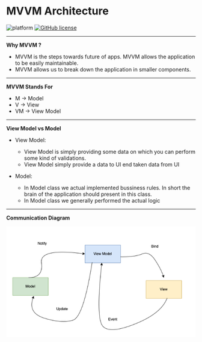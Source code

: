 # MVVM Architecture
![platform](https://img.shields.io/badge/platform-iOS-orange)
[![GitHub license](https://img.shields.io/badge/License-Apache2.0-blue.svg)](LICENSE)

***

**Why MVVM ?**
-  MVVM is the steps towards future of apps. MVVM allows the application to be easily maintainable.
-  MVVM allows us to break down the application in smaller components.

***

**MVVM Stands For**

- M  -> Model
- V  -> View
- VM -> View Model

***

**View Model vs Model**
- View Model: 
     - View Model is simply providing some data on which you can perform some kind of validations. 
     - View Model simply provide a data to UI end taken data from UI
              
- Model:
     - In Model class we actual implemented bussiness rules. In short the brain of the application should present in this class.
     - In Model class we generally performed the actual logic

***

**Communication Diagram**

![alt text](https://github.com/nehag-solutelabs/MVVMGenericsiOS/blob/master/MVVMFlow.png?raw=true)
